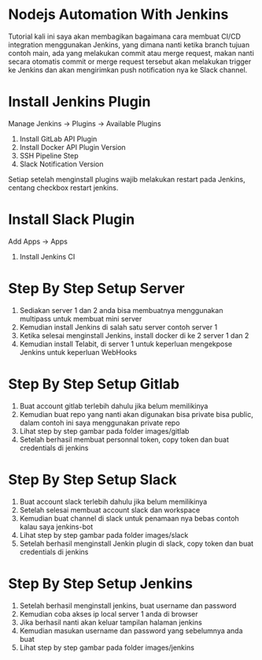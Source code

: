 # Nodejs Automation With Jenkins

Tutorial kali ini saya akan membagikan bagaimana cara membuat CI/CD integration menggunakan Jenkins, yang dimana nanti ketika branch tujuan contoh main, ada yang melakukan commit atau merge request, makan nanti secara otomatis commit or merge request tersebut akan melakukan trigger ke Jenkins dan akan mengirimkan push notification nya ke Slack channel.

# Install Jenkins Plugin

Manage Jenkins -> Plugins -> Available Plugins

1. Install GitLab API Plugin 
2. Install Docker API Plugin Version 
3. SSH Pipeline Step
4. Slack Notification Version 

Setiap setelah menginstall plugins wajib melakukan restart pada Jenkins, centang checkbox restart jenkins.

# Install Slack Plugin

Add Apps -> Apps

1. Install Jenkins CI

# Step By Step Setup Server

1. Sediakan server 1 dan 2 anda bisa membuatnya menggunakan multipass untuk membuat mini server
2. Kemudian install Jenkins di salah satu server contoh server 1
3. Ketika selesai menginstall Jenkins, install docker di ke 2 server 1 dan 2
4. Kemudian install Telabit, di server 1 untuk keperluan mengekpose Jenkins untuk keperluan WebHooks

# Step By Step Setup Gitlab

1. Buat account gitlab terlebih dahulu jika belum memilikinya
2. Kemudian buat repo yang nanti akan digunakan bisa private bisa public, dalam contoh ini saya menggunakan private repo
3. Lihat step by step gambar pada folder images/gitlab
4. Setelah berhasil membuat personnal token, copy token dan buat credentials di jenkins

# Step By Step Setup Slack

1. Buat account slack terlebih dahulu jika belum memilikinya
2. Setelah selesai membuat account slack dan workspace 
3. Kemudian buat channel di slack untuk penamaan nya bebas contoh kalau saya jenkins-bot
4. Lihat step by step gambar pada folder images/slack
5. Setelah berhasil menginstall Jenkin plugin di slack, copy token dan buat credentials di jenkins

# Step By Step Setup Jenkins

1. Setelah berhasil menginstall jenkins, buat username dan password
2. Kemudian coba akses ip local server 1 anda di browser
3. Jika berhasil nanti akan keluar tampilan halaman jenkins
4. Kemudian masukan username dan password yang sebelumnya anda buat
5. Lihat step by step gambar pada folder images/jenkins
